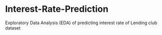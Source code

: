 # Interest-Rate-Prediction
Exploratory Data Analysis (EDA) of predicting interest rate of Lending club dataset
